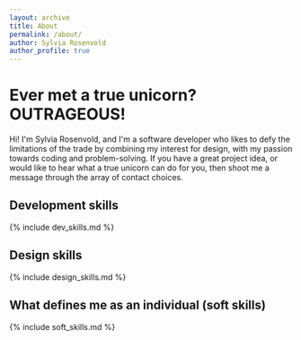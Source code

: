 ```yaml
---
layout: archive
title: About
permalink: /about/
author: Sylvia Rosenvold
author_profile: true
---
```

# Ever met a true unicorn? OUTRAGEOUS!

Hi! I'm Sylvia Rosenvold, and I'm a software developer who likes to defy the limitations of the trade by combining my interest for design, with my passion towards coding and problem-solving. 
If you have a great project idea, or would like to hear what a true unicorn can do for you, then shoot me a message through the array of contact choices.

## Development skills

{% include dev_skills.md %}

## Design skills

{% include design_skills.md %}

## What defines me as an individual (soft skills)

{% include soft_skills.md %}